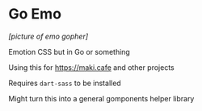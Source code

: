 # Go Emo

_[picture of emo gopher]_

Emotion CSS but in Go or something

Using this for https://maki.cafe and other projects

Requires `dart-sass` to be installed

Might turn this into a general gomponents helper library
